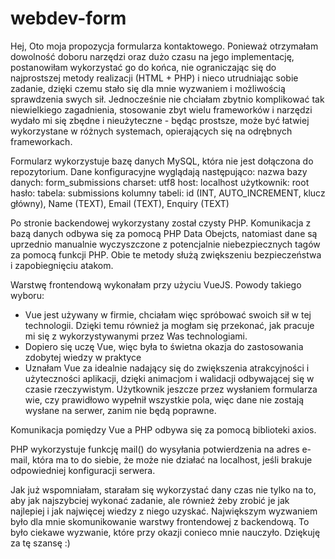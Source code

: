 # webdev-form
Hej,
Oto moja propozycja formularza kontaktowego.
Ponieważ otrzymałam dowolność doboru narzędzi oraz dużo czasu na jego implementację, postanowiłam wykorzystać go do końca,
nie ograniczając się do najprostszej metody realizacji (HTML + PHP) i nieco utrudniając sobie zadanie, dzięki czemu stało się 
dla mnie wyzwaniem i możliwością sprawdzenia swych sił. Jednocześnie nie chciałam zbytnio komplikować tak niewielkiego zagadnienia,
stosowanie zbyt wielu frameworków i narzędzi wydało mi się zbędne i nieużyteczne - będąc prostsze, może być łatwiej wykorzystane
w różnych systemach, opierających się na odrębnych frameworkach.

Formularz wykorzystuje bazę danych MySQL, która nie jest dołączona do repozytorium. Dane konfiguracyjne wyglądają następująco:
nazwa bazy danych: form_submissions
charset: utf8
host: localhost
użytkownik: root
hasło:
tabela: submissions
kolumny tabeli: id (INT, AUTO_INCREMENT, klucz główny), Name (TEXT), Email (TEXT), Enquiry (TEXT)

Po stronie backendowej wykorzystany został czysty PHP. Komunikacja z bazą danych odbywa się za pomocą PHP Data Obejcts, natomiast
dane są uprzednio manualnie wyczyszczone z potencjalnie niebezpiecznych tagów za pomocą funkcji PHP. Obie te metody służą
zwiększeniu bezpieczeństwa i zapobiegnięciu atakom.

Warstwę frontendową wykonałam przy użyciu VueJS. Powody takiego wyboru:
- Vue jest używany w firmie, chciałam więc spróbować swoich sił w tej technologii. Dzięki temu również ja mogłam się przekonać,
jak pracuje mi się z wykorzystywanymi przez Was technologiami.
- Dopiero się uczę Vue, więc była to świetna okazja do zastosowania zdobytej wiedzy w praktyce
- Uznałam Vue za idealnie nadający się do zwiększenia atrakcyjności i użyteczności aplikacji, dzięki animacjom i walidacji
odbywającej się w czasie rzeczywistym. Użytkownik jeszcze przez wysłaniem formularza wie, czy prawidłowo wypełnił wszystkie
pola, więc dane nie zostają wysłane na serwer, zanim nie będą poprawne.

Komunikacja pomiędzy Vue a PHP odbywa się za pomocą biblioteki axios.

PHP wykorzystuje funkcję mail() do wysyłania potwierdzenia na adres e-mail, która ma to do siebie, że może nie działać 
na localhost, jeśli brakuje odpowiedniej konfiguracji serwera.

Jak już wspomniałam, starałam się wykorzystać dany czas nie tylko na to, aby jak najszybciej wykonać zadanie,
ale również żeby zrobić je jak najlepiej i jak najwięcej wiedzy z niego uzyskać. Największym wyzwaniem było dla mnie skomunikowanie
warstwy frontendowej z backendową.
To było ciekawe wyzwanie, które przy okazji conieco mnie nauczyło. Dziękuję za tę szansę :)
